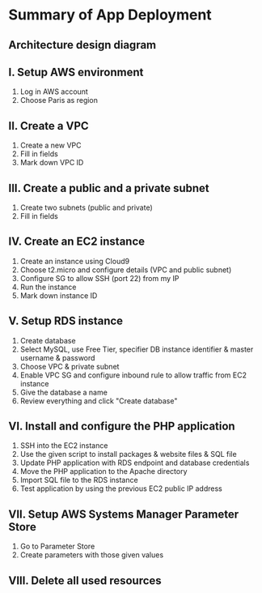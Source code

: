 # Summary of App Deployment

## Architecture design diagram


## I. Setup AWS environment
1. Log in AWS account
2. Choose Paris as region

## II. Create a VPC
1. Create a new VPC
2. Fill in fields 
3. Mark down VPC ID

## III. Create a public and a private subnet
1. Create two subnets (public and private)
2. Fill in fields

## IV. Create an EC2 instance
1. Create an instance using Cloud9
2. Choose t2.micro and configure details (VPC and public subnet)
3. Configure SG to allow SSH (port 22) from my IP
4. Run the instance
5. Mark down instance ID

## V. Setup RDS instance
1. Create database
2. Select MySQL, use Free Tier, specifier DB instance identifier & master username & password
3. Choose VPC & private subnet
4. Enable VPC SG and configure inbound rule to allow traffic from EC2 instance
5. Give the database a name
6. Review everything and click "Create database"

## VI. Install and configure the PHP application
1. SSH into the EC2 instance 
2. Use the given script to install packages & website files & SQL file
3. Update PHP application with RDS endpoint and database credentials
4. Move the PHP application to the Apache directory 
5. Import SQL file to the RDS instance
6. Test application by using the previous EC2 public IP address 

## VII. Setup AWS Systems Manager Parameter Store
1. Go to Parameter Store
2. Create parameters with those given values

## VIII. Delete all used resources